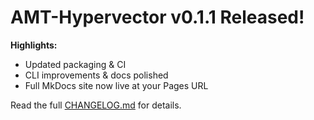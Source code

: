 # AMT-Hypervector v0.1.1 Released!

**Highlights:**
- Updated packaging & CI
- CLI improvements & docs polished
- Full MkDocs site now live at your Pages URL

Read the full [CHANGELOG.md](CHANGELOG.md) for details.
